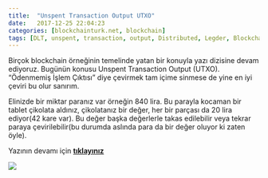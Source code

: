 ```yaml
---
title:  "Unspent Transaction Output UTXO"
date:   2017-12-25 22:04:23
categories: [blockchainturk.net, blockchain]
tags: [DLT, unspent, transaction, output, Distributed, Legder, Blockchain, Bitcoin, utxo, Block, Mehmet Cem Yücel, Mehmet, Cem, Yucel, Yücel, blockchainturk, blockchainturk.net]
---
```

Birçok blockchain örneğinin temelinde yatan bir konuyla yazı dizisine devam ediyoruz. Bugünün konusu Unspent Transaction Output (UTXO). “Ödenmemiş İşlem Çıktısı” diye çevirmek tam içime sinmese de yine en iyi çeviri bu olur sanırım.

Elinizde bir miktar paranız var örneğin 840 lira. Bu parayla kocaman bir tablet çikolata aldınız, çikolatanız bir değer, her bir parçası da 20 lira ediyor(42 kare var). Bu değer başka değerlerle takas edilebilir veya tekrar paraya çevirilebilir(bu durumda aslında para da bir değer oluyor ki zaten öyle).

Yazının devamı için [**tıklayınız**](https://medium.com/blockchainturk/unspent-transaction-output-utxo-eb426c950ad5)  

![](https://cdn-images-1.medium.com/max/800/1*xFpHRPhxSWbQZoLTxRk8og.png)